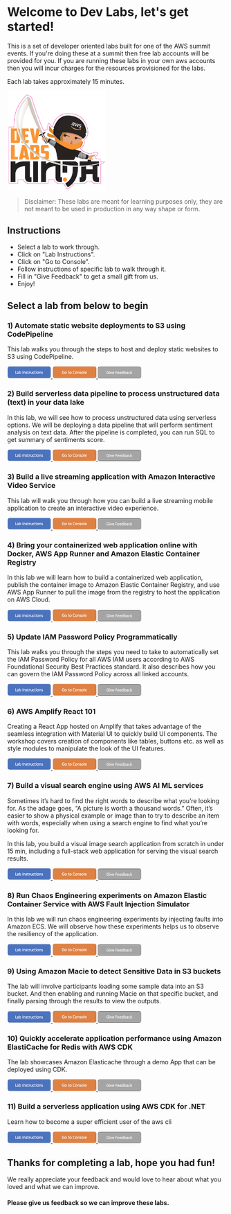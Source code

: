# Welcome to Dev Labs, let's get started!

This is a set of developer oriented labs built for one of the AWS summit events. If you're doing these at a summit then free lab accounts will be provided for you. If you are running these labs in your own aws accounts then you will incur charges for the resources provisioned for the labs.

Each lab takes approximately 15 minutes.

<img src="./media/DevLabsLogoSmall.png" width="45%">

> Disclaimer: These labs are meant for learning purposes only, they are not meant to be used in production in any way shape or form.


## Instructions

* Select a lab to work through.
* Click on "Lab Instructions".
* Click on "Go to Console".
* Follow instructions of specific lab to walk through it.
* Fill in "Give Feedback" to get a small gift from us.
* Enjoy!

## Select a lab from below to begin


### **1) Automate static website deployments to S3 using CodePipeline**

This lab walks you through the steps to host and deploy static websites to S3 using CodePipeline.

<a href="https://bit.ly/3LmkZrB">
<img src="./media/labButton.png" width="20%">
</a>
<a href="https://console.aws.amazon.com/console/home">
<img src="./media/consoleButton.png" width="20%">
</a>
<a href="https://eventbox.dev/survey/0GYX1KB" target="_blank"><img src="./media/feedbackButton.png" width="20%"></a>


### **2) Build serverless data pipeline to process unstructured data (text) in your data lake**

In this lab, we will see how to process unstructured data using serverless options. We will be deploying a data pipeline that will perform sentiment analysis on text data. After the pipeline is completed, you can run SQL to get summary of sentiments score.

<a href="https://bit.ly/3L3X5RB">
<img src="./media/labButton.png" width="20%">
</a>
<a href="https://console.aws.amazon.com/console/home">
<img src="./media/consoleButton.png" width="20%">
</a>
<a href="https://eventbox.dev/survey/YLG2C49" target="_blank"><img src="./media/feedbackButton.png" width="20%"></a>

### **3) Build a live streaming application with Amazon Interactive Video Service**

This lab will walk you through how you can build a live streaming mobile application to create an interactive video experience.


<a href="https://bit.ly/3LvuViE">
<img src="./media/labButton.png" width="20%">
</a>
<a href="https://console.aws.amazon.com/console/home">
<img src="./media/consoleButton.png" width="20%">
</a>
<a href="https://eventbox.dev/survey/TDRFNHD" target="_blank"><img src="./media/feedbackButton.png" width="20%"></a>


### **4) Bring your containerized web application online with Docker, AWS App Runner and Amazon Elastic Container Registry**

In this lab we will learn how to build a containerized web application, publish the container image to Amazon Elastic Container Registry, and use AWS App Runner to pull the image from the registry to host the application on AWS Cloud.

<a href="https://bit.ly/3PamrjP">
<img src="./media/labButton.png" width="20%">
</a>
<a href="https://console.aws.amazon.com/console/home">
<img src="./media/consoleButton.png" width="20%">
</a>
<a href="https://eventbox.dev/survey/GTQO106" target="_blank"><img src="./media/feedbackButton.png" width="20%"></a>

### **5) Update IAM Password Policy Programmatically**

This lab walks you through the steps you need to take to automatically set the IAM Password Policy for all AWS IAM users according to AWS Foundational Security Best Practices standard. It also describes how you can govern the IAM Password Policy across all linked accounts.

<a href="https://bit.ly/3kXEbkv">
<img src="./media/labButton.png" width="20%">
</a>
<a href="https://console.aws.amazon.com/console/home">
<img src="./media/consoleButton.png" width="20%">
</a>
<a href="https://eventbox.dev/survey/A3I6DFZ" target="_blank"><img src="./media/feedbackButton.png" width="20%"></a>

### **6) AWS Amplify React 101**

Creating a React App hosted on Amplify that takes advantage of the seamless integration with Material UI to quickly build UI components. The workshop covers creation of components like tables, buttons etc. as well as style modules to manipulate the look of the UI features.

<a href="https://bit.ly/3w09T7a">
<img src="./media/labButton.png" width="20%">
</a>
<a href="https://console.aws.amazon.com/console/home">
<img src="./media/consoleButton.png" width="20%">
</a>
<a href="https://eventbox.dev/survey/VZCG7CZ" target="_blank"><img src="./media/feedbackButton.png" width="20%"></a>


### **7) Build a visual search engine using AWS AI ML services**

Sometimes it’s hard to find the right words to describe what you’re looking for. As the adage goes, “A picture is worth a thousand words.” Often, it’s easier to show a physical example or image than to try to describe an item with words, especially when using a search engine to find what you’re looking for. 

In this lab, you build a visual image search application from scratch in under 15 min, including a full-stack web application for serving the visual search results.

<a href="https://bit.ly/3FzVqC0">
<img src="./media/labButton.png" width="20%">
</a>
<a href="https://console.aws.amazon.com/console/home">
<img src="./media/consoleButton.png" width="20%">
</a>
<a href="https://eventbox.dev/survey/GZ9V9ZA" target="_blank"><img src="./media/feedbackButton.png" width="20%"></a>


### **8) Run Chaos Engineering experiments on Amazon Elastic Container Service with AWS Fault Injection Simulator**

In this lab we will run chaos engineering experiments by injecting faults into Amazon ECS. We will observe how these experiments helps us to observe the resiliency of the application.

<a href="https://bit.ly/397znGE">
<img src="./media/labButton.png" width="20%">
</a>
<a href="https://console.aws.amazon.com/console/home">
<img src="./media/consoleButton.png" width="20%">
</a>
<a href="https://eventbox.dev/survey/EMFOX59" target="_blank"><img src="./media/feedbackButton.png" width="20%"></a>


### **9) Using Amazon Macie to detect Sensitive Data in S3 buckets**

The lab will involve participants loading some sample data into an S3 bucket. And then enabling and running Macie on that specific bucket, and finally parsing through the results to view the outputs.

<a href="https://bit.ly/38slZx3">
<img src="./media/labButton.png" width="20%">
</a>
<a href="https://console.aws.amazon.com/console/home">
<img src="./media/consoleButton.png" width="20%">
</a>
<a href="https://eventbox.dev/survey/0BG8D0H" target="_blank"><img src="./media/feedbackButton.png" width="20%"></a>


### **10) Quickly accelerate application performance using Amazon ElastiCache for Redis with AWS CDK**

The lab showcases Amazon Elasticache through a demo App that can be deployed using CDK.

<a href="https://bit.ly/3sqPQMZ">
<img src="./media/labButton.png" width="20%">
</a>
<a href="https://console.aws.amazon.com/console/home">
<img src="./media/consoleButton.png" width="20%">
</a>
<a href="https://eventbox.dev/survey/V0R0E0X" target="_blank"><img src="./media/feedbackButton.png" width="20%"></a>

### **11) Build a serverless application using AWS CDK for .NET**

Learn how to become a super efficient user of the aws cli

<a href="https://bit.ly/3M5IgiE">
<img src="./media/labButton.png" width="20%">
</a>
<a href="https://console.aws.amazon.com/console/home">
<img src="./media/consoleButton.png" width="20%">
</a>
<a href="https://eventbox.dev/survey/Q9O3WQU" target="_blank"><img src="./media/feedbackButton.png" width="20%"></a>

## Thanks for completing a lab, hope you had fun!


We really appreciate your feedback and would love to hear about what you loved and what we can improve.

#### Please give us feedback so we can improve these labs.
